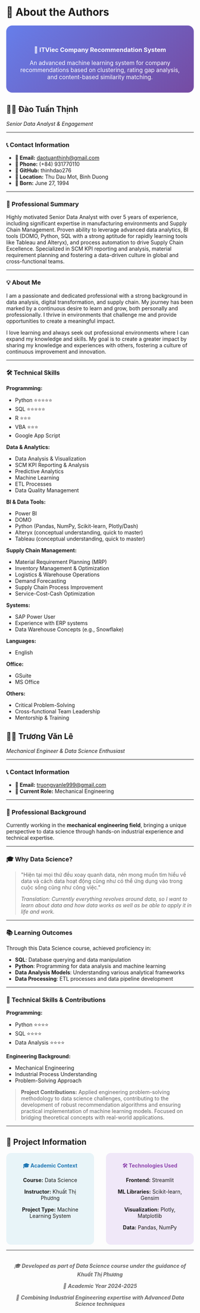# 👥 About the Authors

<div style="background: linear-gradient(135deg, #667eea 0%, #764ba2 100%); color: white; padding: 2rem; border-radius: 1rem; margin-bottom: 2rem; text-align: center;">
    <h3>🏢 ITViec Company Recommendation System</h3>
    <p style="font-size: 1.1em; margin: 0;">
        An advanced machine learning system for company recommendations based on clustering, 
        rating gap analysis, and content-based similarity matching.
    </p>
</div>

## 👨‍💼 Đào Tuấn Thịnh
*Senior Data Analyst & Engagement*

---
### 📞 Contact Information
- **📧 Email:** daotuanthinh@gmail.com
- **📱 Phone:** (+84) 931770110
- **🐙 GitHub:** thinhdao276
- **📍 Location:** Thu Dau Mot, Binh Duong
- **🎂 Born:** June 27, 1994

---
### 🎯 Professional Summary
Highly motivated Senior Data Analyst with over 5 years of experience, including significant expertise in manufacturing environments and Supply Chain Management. Proven ability to leverage advanced data analytics, BI tools (DOMO, Python, SQL with a strong aptitude for rapidly learning tools like Tableau and Alteryx), and process automation to drive Supply Chain Excellence. Specialized in SCM KPI reporting and analysis, material requirement planning and fostering a data-driven culture in global and cross-functional teams.

---
### 💡 About Me
I am a passionate and dedicated professional with a strong background in data analysis, digital transformation, and supply chain. My journey has been marked by a continuous desire to learn and grow, both personally and professionally. I thrive in environments that challenge me and provide opportunities to create a meaningful impact.

I love learning and always seek out professional environments where I can expand my knowledge and skills. My goal is to create a greater impact by sharing my knowledge and experiences with others, fostering a culture of continuous improvement and innovation.

---
### 🛠️ Technical Skills
**Programming:**
- Python ⭐⭐⭐⭐⭐
- SQL ⭐⭐⭐⭐⭐
- R ⭐⭐⭐
- VBA ⭐⭐⭐
- Google App Script

**Data & Analytics:**
- Data Analysis & Visualization
- SCM KPI Reporting & Analysis
- Predictive Analytics
- Machine Learning
- ETL Processes
- Data Quality Management

**BI & Data Tools:**
- Power BI
- DOMO
- Python (Pandas, NumPy, Scikit-learn, Plotly/Dash)
- Alteryx (conceptual understanding, quick to master)
- Tableau (conceptual understanding, quick to master)

**Supply Chain Management:**
- Material Requirement Planning (MRP)
- Inventory Management & Optimization
- Logistics & Warehouse Operations
- Demand Forecasting
- Supply Chain Process Improvement
- Service-Cost-Cash Optimization

**Systems:**
- SAP Power User
- Experience with ERP systems
- Data Warehouse Concepts (e.g., Snowflake)

**Languages:**
- English

**Office:**
- GSuite
- MS Office

**Others:**
- Critical Problem-Solving
- Cross-functional Team Leadership
- Mentorship & Training

## 👨‍🔧 Trương Văn Lê
*Mechanical Engineer & Data Science Enthusiast*

---
### 📞 Contact Information
- **📧 Email:** truongvanle999@gmail.com
- **💼 Current Role:** Mechanical Engineering

---
### 🎯 Professional Background
Currently working in the **mechanical engineering field**, bringing a unique perspective to data science through hands-on industrial experience and technical expertise.

---
### 🎓 Why Data Science?
> "Hiện tại mọi thứ đều xoay quanh data, nên mong muốn tìm hiểu về data và cách data hoạt động cũng như có thể ứng dụng vào trong cuộc sống cũng như công việc."
>
> *Translation: Currently everything revolves around data, so I want to learn about data and how data works as well as be able to apply it in life and work.*

---
### 📚 Learning Outcomes
Through this Data Science course, achieved proficiency in:
- **SQL**: Database querying and data manipulation
- **Python**: Programming for data analysis and machine learning
- **Data Analysis Models**: Understanding various analytical frameworks
- **Data Processing**: ETL processes and data pipeline development

---
### 🔧 Technical Skills & Contributions
**Programming:**
- Python ⭐⭐⭐⭐
- SQL ⭐⭐⭐⭐
- Data Analysis ⭐⭐⭐⭐

**Engineering Background:**
- Mechanical Engineering
- Industrial Process Understanding
- Problem-Solving Approach

> **Project Contributions:**
> Applied engineering problem-solving methodology to data science challenges, contributing to the development of robust recommendation algorithms and ensuring practical implementation of machine learning models. Focused on bridging theoretical concepts with real-world applications.

---

## 🚀 Project Information

<div style="display: flex; gap: 2rem;">
<div style="background: #e8f4f8; padding: 1.5rem; border-radius: 0.8rem; text-align: center; flex: 1;">
    <h4 style="color: #1f77b4; margin: 0 0 1rem 0;">🎓 Academic Context</h4>
    <p><strong>Course:</strong> Data Science</p>
    <p><strong>Instructor:</strong> Khuất Thị Phương</p>
    <p><strong>Project Type:</strong> Machine Learning System</p>
</div>
<div style="background: #f0e8f8; padding: 1.5rem; border-radius: 0.8rem; text-align: center; flex: 1;">
    <h4 style="color: #8e44ad; margin: 0 0 1rem 0;">🛠️ Technologies Used</h4>
    <p><strong>Frontend:</strong> Streamlit</p>
    <p><strong>ML Libraries:</strong> Scikit-learn, Gensim</p>
    <p><strong>Visualization:</strong> Plotly, Matplotlib</p>
    <p><strong>Data:</strong> Pandas, NumPy</p>
</div>
</div>

---

<div style="text-align: center; color: #666; font-style: italic; margin-top: 2rem;">
    <p>🎓 <strong>Developed as part of Data Science course under the guidance of Khuất Thị Phương</strong></p>
    <p>📅 <strong>Academic Year 2024-2025</strong></p>
    <p>🌟 <strong>Combining Industrial Engineering expertise with Advanced Data Science techniques</strong></p>
</div>
